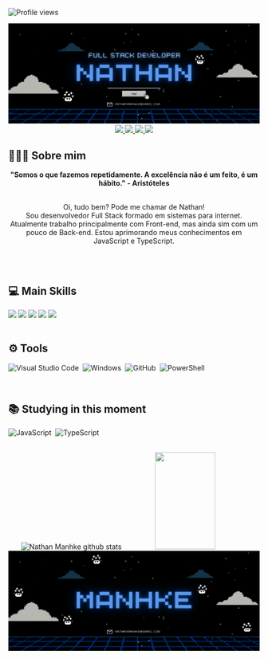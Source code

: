 ![Profile views](https://gpvc.arturio.dev/NathanManhkeBNUSC)

<div align="center">
  <a href="https://github.com/NathanManhkeBNUSC">
    <img src="1.png">
  </a>
</div>

<div align="center">
  <a href="https://github.com/NathanManhkeBNUSC" target="_blank">
    <img src="https://img.shields.io/badge/GitHub-012034?style=for-the-badge&logo=github&logoColor=white" target="_blank">
  </a>
  <a href = "mailto:nathanmanhke@gmail.com">
    <img src="https://img.shields.io/badge/mail-8FBFFF?style=for-the-badge&logo=gmail&logoColor=white">
  </a>

  <a href="https://www.instagram.com/nathan_manhke/" target="_blank">
    <img src="https://img.shields.io/badge/-Instagram-012034?style=for-the-badge&logo=instagram&logoColor=white" target="_blank">
  </a>
 <a href="https://steamcommunity.com/id/NathanBNU" target="_blank">
    <img src="https://img.shields.io/badge/Steam-8FBFFF?style=for-the-badge&logo=steam&logoColor=white" target="_blank">
  </a>
</div>

## 🙋🏼‍♂️ Sobre mim
<div align='center'>
  <b>"Somos o que fazemos repetidamente. A excelência não é um feito, é um hábito." - Aristóteles</b>
</div><br>

<p align="center">Oi, tudo bem? Pode me chamar de Nathan! <br> 
Sou desenvolvedor Full Stack formado em sistemas para internet. Atualmente trabalho principalmente com Front-end, mas ainda sim com um pouco de Back-end. Estou aprimorando meus conhecimentos em JavaScript e TypeScript.</p>
<br><br>





## 💻 Main Skills
 <div>
    <img src="https://img.shields.io/badge/HTML-8FBFFF?style=for-the-badge&logo=html5&logoColor=white">
    <img src="https://img.shields.io/badge/CSS-012034?&style=for-the-badge&logo=css3&logoColor=white">
    <img src="https://img.shields.io/badge/javascript-8FBFFF?style=for-the-badge&logo=javascript&logoColor=%23F7DF1E">
    <img src="https://img.shields.io/badge/python-012034?style=for-the-badge&logo=python&logoColor=ffdd54">
    <img src="https://img.shields.io/badge/git-8FBFFF?style=for-the-badge&logo=git&logoColor=white">
  </div>

  <br>

  ## ⚙️ Tools
![Visual Studio Code](https://img.shields.io/badge/Visual_Studio-012034?style=for-the-badge&logo=visual%20studio&logoColor=white)&nbsp;
![Windows](https://img.shields.io/badge/Windows-8FBFFF?style=for-the-badge&logo=windows&logoColor=white)&nbsp;
![GitHub](https://img.shields.io/badge/GitHub-012034?style=for-the-badge&logo=github&logoColor=white)&nbsp;
![PowerShell](https://img.shields.io/badge/PowerShell-8FBFFF?style=for-the-badge&logo=powershell&logoColor=white)
  
  <br>
  
## 📚 Studying in this moment
![JavaScript](https://img.shields.io/badge/JavaScript-012034?style=for-the-badge&logo=javascript&logoColor=black)&nbsp;
![TypeScript](https://img.shields.io/badge/TypeScript-8FBFFF?style=for-the-badge&logo=typescript&logoColor=white)&nbsp;

  <br>
  <div align="center">  
  <img width="49%" height="195px" src="https://github-readme-stats.vercel.app/api?username=NathanManhkeBNUSC&show_icons=true&count_private=true&hide_border=true&title_color=8FBFFF&icon_color=8FBFFF&text_color=8FBFFF&bg_color=012034" alt="Nathan Manhke github stats" /> 
  <img width="49%" height="195px" src="https://github-readme-stats.vercel.app/api/top-langs/?username=NathanManhkeBNUSC&layout=compact&hide_border=true&title_color=012034&text_color=012034&bg_color=8FBFFF" />
</div>
  


<div align="center">
  <a href="https://github.com/NathanManhkeBNUSC">
    <img src="2.png">
  </a>
</div>

